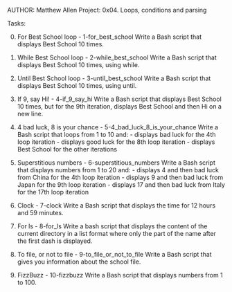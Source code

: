AUTHOR: Matthew Allen
Project: 0x04. Loops, conditions and parsing

Tasks:

0. For Best School loop - 1-for_best_school
	Write a Bash script that displays Best School 10 times.

1. While Best School loop - 2-while_best_school
	Write a Bash script that displays Best School 10 times, using while.

2. Until Best School loop - 3-until_best_school
	Write a Bash script that displays Best School 10 times, using until.

3. If 9, say Hi! - 4-if_9_say_hi
	Write a Bash script that displays Best School 10 times, but for the
	9th iteration, displays Best School and then Hi on a new line.

4. 4 bad luck, 8 is your chance - 5-4_bad_luck_8_is_your_chance
	Write a Bash script that loops from 1 to 10 and:
		- displays bad luck for the 4th loop iteration
		- displays good luck for the 8th loop iteration
		- displays Best School for the other iterations

5. Superstitious numbers - 6-superstitious_numbers
	Write a Bash script that displays numbers from 1 to 20 and:
		- displays 4 and then bad luck from China for the 4th loop
		  iteration
		- displays 9 and then bad luck from Japan for the 9th loop
		  iteration
		- displays 17 and then bad luck from Italy for the 17th loop
		  iteration

6. Clock - 7-clock
	Write a Bash script that displays the time for 12 hours and 59
	minutes.

7. For ls - 8-for_ls
	Write a bash script that displays the content of the current
	directory in a list format where only the part of the name after the
	first dash is displayed.

8. To file, or not to file - 9-to_file_or_not_to_file
	Write a Bash script that gives you information about the school 
	file.

9. FizzBuzz - 10-fizzbuzz
	Write a Bash script that displays numbers from 1 to 100.
